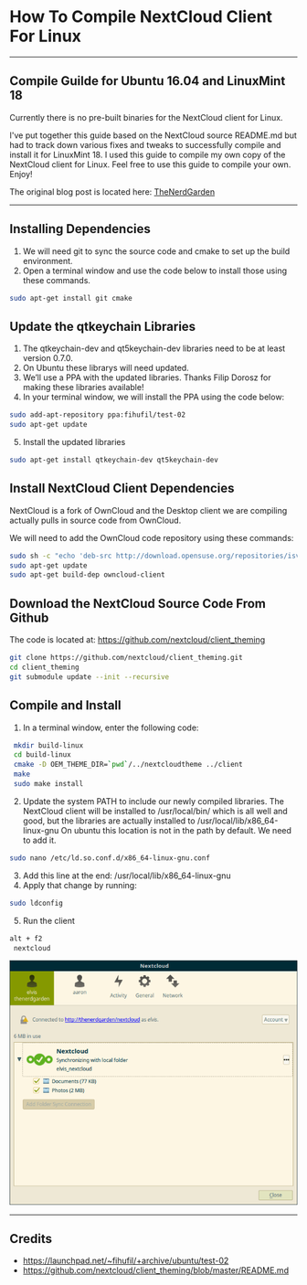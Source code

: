 # How To Compile NextCloud Client For Linux
****
## Compile Guilde for Ubuntu 16.04 and LinuxMint 18

Currently there is no pre-built binaries for the NextCloud client for Linux.

I've put together this guide based on the NextCloud source README.md but had to track down various fixes and tweaks to successfully compile and install it for LinuxMint 18.
I used this guide to compile my own copy of the NextCloud client for Linux.
Feel free to use this guide to compile your own. Enjoy!

The original blog post is located here: [TheNerdGarden](https://www.thenerdgarden.com/how-to-compile-nextcloud-client-for-linux/)
****
## Installing Dependencies

1. We will need git to sync the source code and cmake to set up the build environment.
2. Open a terminal window and use the code below to install those using these commands.

```bash
sudo apt-get install git cmake
```
## Update the qtkeychain Libraries

1. The qtkeychain-dev and qt5keychain-dev libraries need to be at least version 0.7.0.
2. On Ubuntu these librarys will need updated.
3. We’ll use a PPA with the updated libraries. Thanks Filip Dorosz for making these libraries available!
4. In your terminal window, we will install the PPA using the code below:
```bash
sudo add-apt-repository ppa:fihufil/test-02
sudo apt-get update
```
5. Install the updated libraries
```bash
sudo apt-get install qtkeychain-dev qt5keychain-dev
```
## Install NextCloud Client Dependencies

NextCloud is a fork of OwnCloud and the Desktop client we are compiling actually pulls in source code from OwnCloud.

We will need to add the OwnCloud code repository using these commands:

```bash
sudo sh -c "echo 'deb-src http://download.opensuse.org/repositories/isv:/ownCloud:/desktop/Ubuntu_16.04/ /' >> /etc/apt/sources.list.d/owncloud-client.list"
sudo apt-get update
sudo apt-get build-dep owncloud-client
```
## Download the NextCloud Source Code From Github

The code is located at: https://github.com/nextcloud/client_theming

```bash
git clone https://github.com/nextcloud/client_theming.git
cd client_theming
git submodule update --init --recursive
```
## Compile and Install

1. In a terminal window, enter the following code:
```bash
 mkdir build-linux
 cd build-linux
 cmake -D OEM_THEME_DIR=`pwd`/../nextcloudtheme ../client
 make
 sudo make install
```
2. Update the system PATH to include our newly compiled libraries. The NextCloud client will be installed to /usr/local/bin/ which is all well and good, but the libraries are actually installed to /usr/local/lib/x86_64-linux-gnu
On ubuntu this location is not in the path by default. We need to add it.
```bash
sudo nano /etc/ld.so.conf.d/x86_64-linux-gnu.conf
```
3. Add this line at the end:
/usr/local/lib/x86_64-linux-gnu
4. Apply that change by running:
```bash
sudo ldconfig
```
5. Run the client
```bash
alt + f2
 nextcloud
```

![NextCloud Linux Client](images/NextCloud_Linux_Client.png)

****
## Credits
* https://launchpad.net/~fihufil/+archive/ubuntu/test-02
* https://github.com/nextcloud/client_theming/blob/master/README.md
